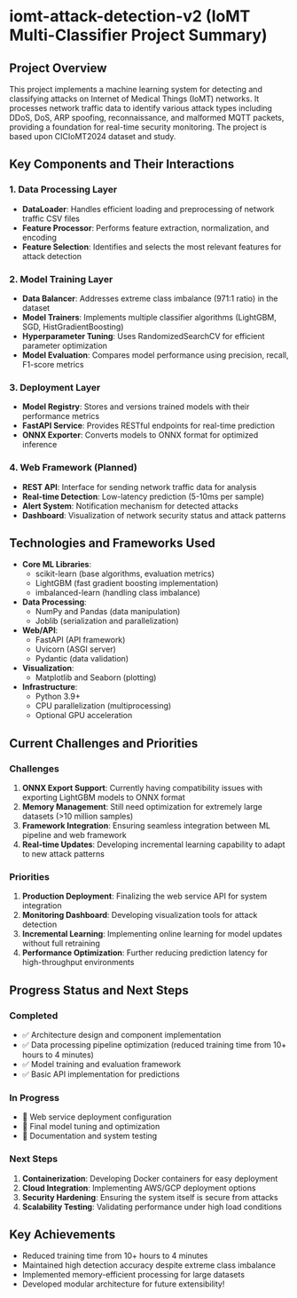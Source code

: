 # iomt-attack-detection-v2 (IoMT Multi-Classifier Project Summary)

## Project Overview
This project implements a machine learning system for detecting and classifying attacks on Internet of Medical Things (IoMT) networks. It processes network traffic data to identify various attack types including DDoS, DoS, ARP spoofing, reconnaissance, and malformed MQTT packets, providing a foundation for real-time security monitoring. The project is based upon CICIoMT2024 dataset and study.
## Key Components and Their Interactions
### 1. Data Processing Layer
- **DataLoader**: Handles efficient loading and preprocessing of network traffic CSV files
- **Feature Processor**: Performs feature extraction, normalization, and encoding
- **Feature Selection**: Identifies and selects the most relevant features for attack detection
### 2. Model Training Layer
- **Data Balancer**: Addresses extreme class imbalance (971:1 ratio) in the dataset
- **Model Trainers**: Implements multiple classifier algorithms (LightGBM, SGD, HistGradientBoosting)
- **Hyperparameter Tuning**: Uses RandomizedSearchCV for efficient parameter optimization
- **Model Evaluation**: Compares model performance using precision, recall, F1-score metrics
### 3. Deployment Layer
- **Model Registry**: Stores and versions trained models with their performance metrics
- **FastAPI Service**: Provides RESTful endpoints for real-time prediction
- **ONNX Exporter**: Converts models to ONNX format for optimized inference
### 4. Web Framework (Planned)
- **REST API**: Interface for sending network traffic data for analysis
- **Real-time Detection**: Low-latency prediction (5-10ms per sample)
- **Alert System**: Notification mechanism for detected attacks
- **Dashboard**: Visualization of network security status and attack patterns
## Technologies and Frameworks Used
- **Core ML Libraries**:
  - scikit-learn (base algorithms, evaluation metrics)
  - LightGBM (fast gradient boosting implementation)
  - imbalanced-learn (handling class imbalance)
- **Data Processing**:
  - NumPy and Pandas (data manipulation)
  - Joblib (serialization and parallelization)
- **Web/API**:
  - FastAPI (API framework)
  - Uvicorn (ASGI server)
  - Pydantic (data validation)
- **Visualization**:
  - Matplotlib and Seaborn (plotting)
- **Infrastructure**:
  - Python 3.9+
  - CPU parallelization (multiprocessing)
  - Optional GPU acceleration
## Current Challenges and Priorities
### Challenges
1. **ONNX Export Support**: Currently having compatibility issues with exporting LightGBM models to ONNX format
2. **Memory Management**: Still need optimization for extremely large datasets (>10 million samples)
3. **Framework Integration**: Ensuring seamless integration between ML pipeline and web framework
4. **Real-time Updates**: Developing incremental learning capability to adapt to new attack patterns
### Priorities
1. **Production Deployment**: Finalizing the web service API for system integration
2. **Monitoring Dashboard**: Developing visualization tools for attack detection
3. **Incremental Learning**: Implementing online learning for model updates without full retraining
4. **Performance Optimization**: Further reducing prediction latency for high-throughput environments
## Progress Status and Next Steps
### Completed
- ✅ Architecture design and component implementation
- ✅ Data processing pipeline optimization (reduced training time from 10+ hours to 4 minutes)
- ✅ Model training and evaluation framework
- ✅ Basic API implementation for predictions
### In Progress
- 🔄 Web service deployment configuration
- 🔄 Final model tuning and optimization
- 🔄 Documentation and system testing
### Next Steps
1. **Containerization**: Developing Docker containers for easy deployment
2. **Cloud Integration**: Implementing AWS/GCP deployment options
3. **Security Hardening**: Ensuring the system itself is secure from attacks
4. **Scalability Testing**: Validating performance under high load conditions
## Key Achievements
- Reduced training time from 10+ hours to 4 minutes
- Maintained high detection accuracy despite extreme class imbalance
- Implemented memory-efficient processing for large datasets
- Developed modular architecture for future extensibility!
